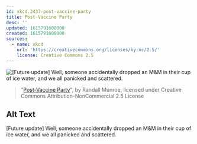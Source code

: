 ```yaml
---
id: xkcd.2437-post-vaccine-party
title: Post-Vaccine Party
desc: ''
updated: 1615791600000
created: 1615791600000
sources:
  - name: xkcd
    url: 'https://creativecommons.org/licenses/by-nc/2.5/'
    license: Creative Commons 2.5
---
```

![\[Future update\] Well, someone accidentally dropped an M&M in their cup of ice water, and we all panicked and scattered.](https://imgs.xkcd.com/comics/post_vaccine_party.png)
> "[Post-Vaccine Party](https://xkcd.com/2437/)", by Randall Munroe, licensed under Creative Commons Attribution-NonCommercial 2.5 License

## Alt Text
\[Future update\] Well, someone accidentally dropped an M&M in their cup of ice water, and we all panicked and scattered.
